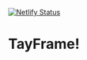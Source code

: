 [![Netlify Status](https://api.netlify.com/api/v1/badges/37b8fb99-33d8-4347-943c-ab1c79934017/deploy-status)](https://app.netlify.com/sites/tayframe/deploys)

# TayFrame!